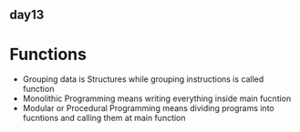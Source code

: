 ## day13

# Functions
- Grouping data is Structures while grouping instructions is called function
- Monolithic Programming means writing everything inside main fucntion
- Modular or Procedural Programming means dividing programs into fucntions and calling them at main function
